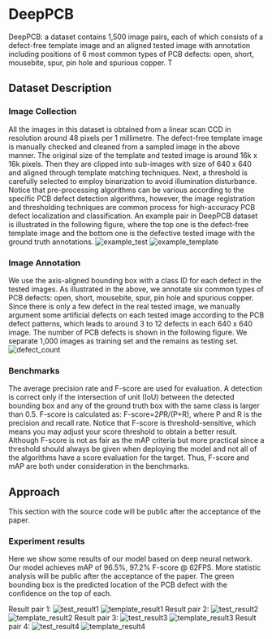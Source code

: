 # DeepPCB
DeepPCB: a dataset contains 1,500 image pairs, each of which consists of a defect-free template image and an aligned tested image with annotation including positions of 6 most common types of PCB defects: open, short, mousebite, spur, pin hole and spurious copper. T

## Dataset Description
### Image Collection
All the images in this dataset is obtained from a linear scan CCD in resolution around 48 pixels per 1 millimetre. The defect-free template image is manually checked and cleaned from a sampled image in the above manner. The original size of the template and tested image is around 16k x 16k pixels. Then they are clipped into sub-images with size of 640 x 640 and aligned through template matching techniques. Next, a threshold is carefully selected to employ binarization to avoid illumination disturbance. Notice that pre-processing algorithms can be various according to the specific PCB defect detection algorithms, however, the image registration and thresholding techniques are common process for high-accuracy PCB defect localization and classification. An example pair in DeepPCB dataset is illustrated in the following figure, where the top one is the defect-free template image and the bottom one is the defective tested image with the ground truth annotations.
![example_test](https://github.com/tangsanli5201/DeepPCB/blob/master/fig/test.jpg)
![example_template](https://github.com/tangsanli5201/DeepPCB/blob/master/fig/template.jpg)

### Image Annotation
We use the axis-aligned bounding box with a class ID for each defect in the tested images. As illustrated in the above, we annotate six common types of PCB defects: open, short, mousebite, spur, pin hole and spurious copper. Since there is only a few defect in the real tested image, we manually argument some artificial defects on each tested image according to the PCB defect patterns, which leads to around 3 to 12 defects in each 640 x 640 image. The number of PCB defects is shown in the following figure. We separate 1,000 images as training set and the remains as testing set.
![defect_count](https://github.com/tangsanli5201/DeepPCB/blob/master/fig/CountPCB.png)

### Benchmarks
The average precision rate and F-score are used for evaluation. A detection is correct only if the intersection of unit (IoU) between the detected bounding box and any of the ground truth box with the same class is larger than 0.5. F-score is calculated as: F-score=2*P*R/(P+R), where P and R is the precision and recall rate. Notice that F-score is threshold-sensitive, which means you may adjust your score threshold to obtain a better result. Although F-score is not as fair as the mAP criteria but more practical since a threshold should always be given when deploying the model and not all of the algorithms have a score evaluation for the target. Thus, F-score and mAP are both under consideration in the benchmarks. 

## Approach
This section with the source code will be public after the acceptance of the paper.

### Experiment results
Here we show some results of our model based on deep neural network. Our model achieves mAP of 96.5%, 97.2% F-score @ 62FPS. More statistic analysis will be public after the acceptance of the paper. The green bounding box is the predicted location of the PCB defect with the confidence on the top of each.

Result pair 1:
![test_result1](https://github.com/tangsanli5201/DeepPCB/blob/master/fig/result/result_test1.jpg)
![template_result1](https://github.com/tangsanli5201/DeepPCB/blob/master/fig/result/result_temp1.jpg)
Result pair 2:
![test_result2](https://github.com/tangsanli5201/DeepPCB/blob/master/fig/result/result_test2.jpg)
![template_result2](https://github.com/tangsanli5201/DeepPCB/blob/master/fig/result/result_temp2.jpg)
Result pair 3:
![test_result3](https://github.com/tangsanli5201/DeepPCB/blob/master/fig/result/result_test3.jpg)
![template_result3](https://github.com/tangsanli5201/DeepPCB/blob/master/fig/result/result_temp3.jpg)
Result pair 4:
![test_result4](https://github.com/tangsanli5201/DeepPCB/blob/master/fig/result/result_test4.jpg)
![template_result4](https://github.com/tangsanli5201/DeepPCB/blob/master/fig/result/result_temp4.jpg)
